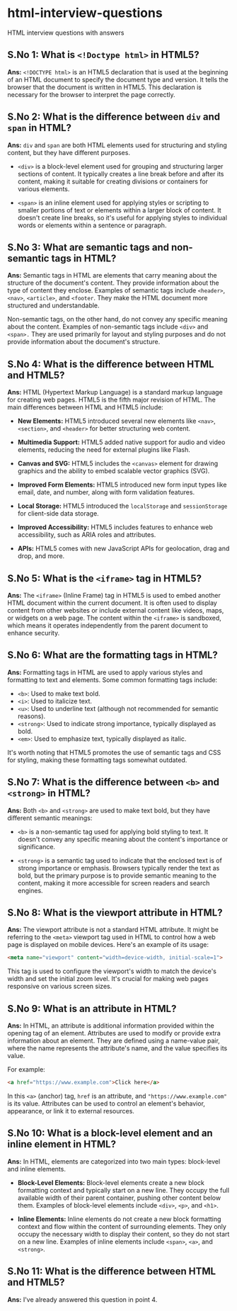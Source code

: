 # html-interview-questions
HTML interview questions with answers


## S.No 1: What is `<!Doctype html>` in HTML5?
**Ans:** `<!DOCTYPE html>` is an HTML5 declaration that is used at the beginning of an HTML document to specify the document type and version. It tells the browser that the document is written in HTML5. This declaration is necessary for the browser to interpret the page correctly.

## S.No 2: What is the difference between `div` and `span` in HTML?
**Ans:** `div` and `span` are both HTML elements used for structuring and styling content, but they have different purposes. 

- `<div>` is a block-level element used for grouping and structuring larger sections of content. It typically creates a line break before and after its content, making it suitable for creating divisions or containers for various elements.

- `<span>` is an inline element used for applying styles or scripting to smaller portions of text or elements within a larger block of content. It doesn't create line breaks, so it's useful for applying styles to individual words or elements within a sentence or paragraph.

## S.No 3: What are semantic tags and non-semantic tags in HTML?
**Ans:** Semantic tags in HTML are elements that carry meaning about the structure of the document's content. They provide information about the type of content they enclose. Examples of semantic tags include `<header>`, `<nav>`, `<article>`, and `<footer`. They make the HTML document more structured and understandable.

Non-semantic tags, on the other hand, do not convey any specific meaning about the content. Examples of non-semantic tags include `<div>` and `<span>.` They are used primarily for layout and styling purposes and do not provide information about the document's structure.

## S.No 4: What is the difference between HTML and HTML5?
**Ans:** HTML (Hypertext Markup Language) is a standard markup language for creating web pages. HTML5 is the fifth major revision of HTML. The main differences between HTML and HTML5 include:

- **New Elements:** HTML5 introduced several new elements like `<nav>`, `<section>`, and `<header>` for better structuring web content.

- **Multimedia Support:** HTML5 added native support for audio and video elements, reducing the need for external plugins like Flash.

- **Canvas and SVG:** HTML5 includes the `<canvas>` element for drawing graphics and the ability to embed scalable vector graphics (SVG).

- **Improved Form Elements:** HTML5 introduced new form input types like email, date, and number, along with form validation features.

- **Local Storage:** HTML5 introduced the `localStorage` and `sessionStorage` for client-side data storage.

- **Improved Accessibility:** HTML5 includes features to enhance web accessibility, such as ARIA roles and attributes.

- **APIs:** HTML5 comes with new JavaScript APIs for geolocation, drag and drop, and more.

## S.No 5: What is the `<iframe>` tag in HTML5?
**Ans:** The `<iframe>` (Inline Frame) tag in HTML5 is used to embed another HTML document within the current document. It is often used to display content from other websites or include external content like videos, maps, or widgets on a web page. The content within the `<iframe>` is sandboxed, which means it operates independently from the parent document to enhance security.

## S.No 6: What are the formatting tags in HTML?
**Ans:** Formatting tags in HTML are used to apply various styles and formatting to text and elements. Some common formatting tags include:

- `<b>`: Used to make text bold.
- `<i>`: Used to italicize text.
- `<u>`: Used to underline text (although not recommended for semantic reasons).
- `<strong>`: Used to indicate strong importance, typically displayed as bold.
- `<em>`: Used to emphasize text, typically displayed as italic.

It's worth noting that HTML5 promotes the use of semantic tags and CSS for styling, making these formatting tags somewhat outdated.

## S.No 7: What is the difference between `<b>` and `<strong>` in HTML?
**Ans:** Both `<b>` and `<strong>` are used to make text bold, but they have different semantic meanings:

- `<b>` is a non-semantic tag used for applying bold styling to text. It doesn't convey any specific meaning about the content's importance or significance.

- `<strong>` is a semantic tag used to indicate that the enclosed text is of strong importance or emphasis. Browsers typically render the text as bold, but the primary purpose is to provide semantic meaning to the content, making it more accessible for screen readers and search engines.

## S.No 8: What is the viewport attribute in HTML?
**Ans:** The viewport attribute is not a standard HTML attribute. It might be referring to the `<meta>` viewport tag used in HTML to control how a web page is displayed on mobile devices. Here's an example of its usage:

```html
<meta name="viewport" content="width=device-width, initial-scale=1">
```

This tag is used to configure the viewport's width to match the device's width and set the initial zoom level. It's crucial for making web pages responsive on various screen sizes.

## S.No 9: What is an attribute in HTML?
**Ans:** In HTML, an attribute is additional information provided within the opening tag of an element. Attributes are used to modify or provide extra information about an element. They are defined using a name-value pair, where the name represents the attribute's name, and the value specifies its value.

For example:
```html
<a href="https://www.example.com">Click here</a>
```

In this `<a>` (anchor) tag, `href` is an attribute, and `"https://www.example.com"` is its value. Attributes can be used to control an element's behavior, appearance, or link it to external resources.

## S.No 10: What is a block-level element and an inline element in HTML?
**Ans:** In HTML, elements are categorized into two main types: block-level and inline elements.

- **Block-Level Elements:** Block-level elements create a new block formatting context and typically start on a new line. They occupy the full available width of their parent container, pushing other content below them. Examples of block-level elements include `<div>`, `<p>`, and `<h1>`.

- **Inline Elements:** Inline elements do not create a new block formatting context and flow within the content of surrounding elements. They only occupy the necessary width to display their content, so they do not start on a new line. Examples of inline elements include `<span>`, `<a>`, and `<strong>`.

## S.No 11: What is the difference between HTML and HTML5?
**Ans:** I've already answered this question in point 4.

